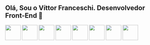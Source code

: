 ## Olá, Sou o Víttor Franceschi. Desenvolvedor Front-End 👋

<div style"display: flex">
  <img src="https://cdn.jsdelivr.net/gh/devicons/devicon@latest/icons/html5/html5-original.svg" width="50px" height="50px" />
  <img src="https://cdn.jsdelivr.net/gh/devicons/devicon@latest/icons/css3/css3-original.svg" width="50px" height="50px" />
  <img src="https://cdn.jsdelivr.net/gh/devicons/devicon@latest/icons/javascript/javascript-original.svg" width="50px" height="50px" />
  <img src="https://cdn.jsdelivr.net/gh/devicons/devicon@latest/icons/typescript/typescript-original.svg" width="50px" height="50px"  />
  <img src="https://cdn.jsdelivr.net/gh/devicons/devicon@latest/icons/wordpress/wordpress-plain.svg" width="50px" height="50px" />
  <img src="https://cdn.jsdelivr.net/gh/devicons/devicon@latest/icons/react/react-original.svg" width="50px" height="50px" />
  <img src="https://cdn.jsdelivr.net/gh/devicons/devicon@latest/icons/nextjs/nextjs-original.svg" width="50px" height="50px" />
  <img src="https://cdn.jsdelivr.net/gh/devicons/devicon@latest/icons/styledcomponents/styledcomponents-original-wordmark.svg" width="50px" height="50px" />
</div>


<!--
**Vacf04/vacf04** is a ✨ _special_ ✨ repository because its `README.md` (this file) appears on your GitHub profile.

Here are some ideas to get you started:

- 🔭 I’m currently working on ...
- 🌱 I’m currently learning ...
- 👯 I’m looking to collaborate on ...
- 🤔 I’m looking for help with ...
- 💬 Ask me about ...
- 📫 How to reach me: ...
- 😄 Pronouns: ...
- ⚡ Fun fact: ...
-->
